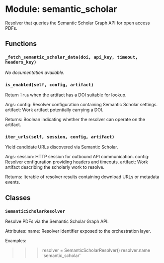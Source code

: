 # Module: semantic_scholar

Resolver that queries the Semantic Scholar Graph API for open access PDFs.

## Functions

### `_fetch_semantic_scholar_data(doi, api_key, timeout, headers_key)`

*No documentation available.*

### `is_enabled(self, config, artifact)`

Return ``True`` when the artifact has a DOI suitable for lookup.

Args:
config: Resolver configuration containing Semantic Scholar settings.
artifact: Work artifact potentially carrying a DOI.

Returns:
Boolean indicating whether the resolver can operate on the artifact.

### `iter_urls(self, session, config, artifact)`

Yield candidate URLs discovered via Semantic Scholar.

Args:
session: HTTP session for outbound API communication.
config: Resolver configuration providing headers and timeouts.
artifact: Work artifact describing the scholarly work to resolve.

Returns:
Iterable of resolver results containing download URLs or metadata events.

## Classes

### `SemanticScholarResolver`

Resolve PDFs via the Semantic Scholar Graph API.

Attributes:
name: Resolver identifier exposed to the orchestration layer.

Examples:
>>> resolver = SemanticScholarResolver()
>>> resolver.name
'semantic_scholar'
